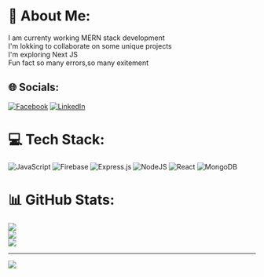 # 💫 About Me:
I am currenty working MERN stack development<br>I'm lokking to collaborate on some unique projects<br>I'm exploring Next JS<br>Fun fact so many errors,so many exitement<br>


## 🌐 Socials:
[![Facebook](https://img.shields.io/badge/Facebook-%231877F2.svg?logo=Facebook&logoColor=white)](https://facebook.com/shaon.ray.14) [![LinkedIn](https://img.shields.io/badge/LinkedIn-%230077B5.svg?logo=linkedin&logoColor=white)](https://linkedin.com/in/shaon-polock-roy) 

# 💻 Tech Stack:
![JavaScript](https://img.shields.io/badge/javascript-%23323330.svg?style=for-the-badge&logo=javascript&logoColor=%23F7DF1E) ![Firebase](https://img.shields.io/badge/firebase-%23039BE5.svg?style=for-the-badge&logo=firebase) ![Express.js](https://img.shields.io/badge/express.js-%23404d59.svg?style=for-the-badge&logo=express&logoColor=%2361DAFB) ![NodeJS](https://img.shields.io/badge/node.js-6DA55F?style=for-the-badge&logo=node.js&logoColor=white) ![React](https://img.shields.io/badge/react-%2320232a.svg?style=for-the-badge&logo=react&logoColor=%2361DAFB) ![MongoDB](https://img.shields.io/badge/MongoDB-%234ea94b.svg?style=for-the-badge&logo=mongodb&logoColor=white)
# 📊 GitHub Stats:
![](https://github-readme-stats.vercel.app/api?username=shaon22&theme=tokyonight&hide_border=true&include_all_commits=true&count_private=false)<br/>
![](https://github-readme-streak-stats.herokuapp.com/?user=shaon22&theme=tokyonight&hide_border=true)<br/>
![](https://github-readme-stats.vercel.app/api/top-langs/?username=shaon22&theme=tokyonight&hide_border=true&include_all_commits=true&count_private=false&layout=compact)

---
[![](https://visitcount.itsvg.in/api?id=shaon22&icon=0&color=0)](https://visitcount.itsvg.in)

<!-- Proudly created with GPRM ( https://gprm.itsvg.in ) -->
